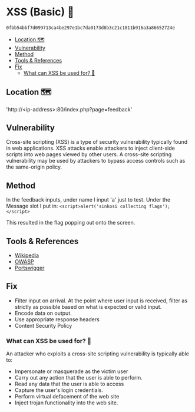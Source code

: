 # XSS (Basic) 🎌<!-- omit in toc -->

```txt
0fbb54bbf7d099713ca4be297e1bc7da0173d8b3c21c1811b916a3a86652724e
```

- [Location 🗺️](#location-️)
- [Vulnerability](#vulnerability)
- [Method](#method)
- [Tools & References](#tools--references)
- [Fix](#fix)
  - [What can XSS be used for? 🤷](#what-can-xss-be-used-for-)

## Location 🗺️

'http://\<ip-address>:80/index.php?page=feedback'

## Vulnerability

Cross-site scripting (XSS) is a type of security vulnerability typically found in web applications. XSS attacks enable attackers to inject client-side scripts into web pages viewed by other users. A cross-site scripting vulnerability may be used by attackers to bypass access controls such as the same-origin policy.

## Method

In the feedback inputs, under name I input
'a' just to test. Under the Message slot I put in:
`<script>alert('sinkosi collecting flags');</script>`

This resulted in the flag popping out onto the screen.

## Tools & References

- [Wikipedia](https://en.wikipedia.org/wiki/Cross-site_scripting)
- [OWASP](https://owasp.org/www-community/attacks/xss/)
- [Portswigger](https://portswigger.net/web-security/cross-site-scripting)

## Fix

- Filter input on arrival. At the point where user input is received, filter as strictly as possible based on what is expected or valid input.
- Encode data on output.
- Use appropriate response headers
- Content Security Policy

### What can XSS be used for? 🤷

An attacker who exploits a cross-site scripting vulnerability is typically able to:

- Impersonate or masquerade as the victim user
- Carry out any action that the user is able to perform.
- Read any data that the user is able to access
- Capture the user's login credentials.
- Perform virtual defacement of the web site
- Inject trojan functionality into the web site.
